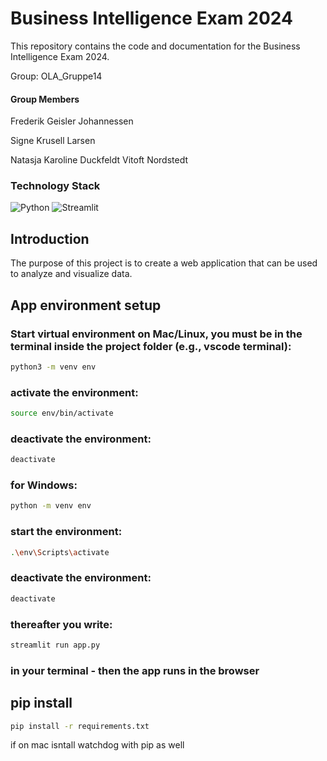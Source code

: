 # Business Intelligence Exam 2024

This repository contains the code and documentation for the Business Intelligence Exam 2024.

Group: OLA_Gruppe14

#### Group Members

Frederik Geisler Johannessen

Signe Krusell Larsen

Natasja Karoline Duckfeldt Vitoft Nordstedt

### Technology Stack

![Python](https://img.shields.io/badge/Python-%233776AB?style=flat-square&logo=python&logoColor=white)
![Streamlit](https://img.shields.io/badge/Streamlit-%235F8FFF?style=flat-square&logo=streamlit&logoColor=white)

## Introduction

The purpose of this project is to create a web application that can be used to analyze and visualize data.

## App environment setup

### Start virtual environment on Mac/Linux, you must be in the terminal inside the project folder (e.g., vscode terminal):

```bash
python3 -m venv env
```

### activate the environment:

```bash
source env/bin/activate
```

### deactivate the environment:

```bash
deactivate
```

### for Windows:

```bash
python -m venv env
```

### start the environment:

```bash
.\env\Scripts\activate
```

### deactivate the environment:

```bash
deactivate
```

### thereafter you write:

```bash
streamlit run app.py
```
### in your terminal - then the app runs in the browser

## pip install
```bash
pip install -r requirements.txt
```

if on mac isntall watchdog with pip as well 



